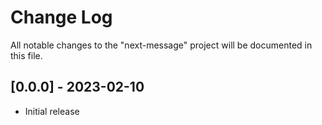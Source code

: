 # Change Log

All notable changes to the "next-message" project will be documented in this file.

## [0.0.0] - 2023-02-10

- Initial release
